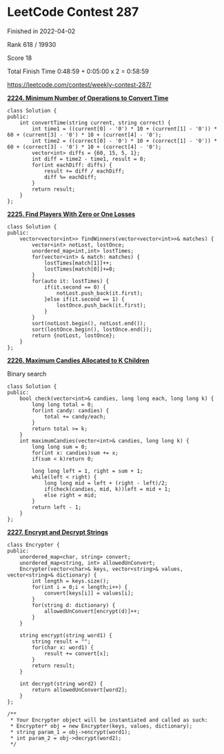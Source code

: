 # LeetCode Contest 287

Finished in 2022-04-02

Rank 618 / 19930

Score 18

Total Finish Time 0:48:59 + 0:05:00 x 2 = 0:58:59

https://leetcode.com/contest/weekly-contest-287/

**[2224. Minimum Number of Operations to Convert Time](https://leetcode.com/contest/weekly-contest-287/problems/minimum-number-of-operations-to-convert-time/)**

```
class Solution {
public:
    int convertTime(string current, string correct) {
        int time1 = ((current[0] - '0') * 10 + (current[1] - '0')) * 60 + (current[3] - '0') * 10 + (current[4] - '0');
        int time2 = ((correct[0] - '0') * 10 + (correct[1] - '0')) * 60 + (correct[3] - '0') * 10 + (correct[4] - '0');
        vector<int> diffs = {60, 15, 5, 1};
        int diff = time2 - time1, result = 0;
        for(int eachDiff: diffs) {
            result += diff / eachDiff;
            diff %= eachDiff;
        }
        return result;
    }
};
```

**[2225. Find Players With Zero or One Losses](https://leetcode.com/contest/weekly-contest-287/problems/find-players-with-zero-or-one-losses/)**

```
class Solution {
public:
    vector<vector<int>> findWinners(vector<vector<int>>& matches) {
        vector<int> notLost, lostOnce;
        unordered_map<int,int> lostTimes;
        for(vector<int> & match: matches) {
            lostTimes[match[1]]++;
            lostTimes[match[0]]+=0;
        }
        for(auto it: lostTimes) {
            if(it.second == 0) {
                notLost.push_back(it.first);
            }else if(it.second == 1) {
                lostOnce.push_back(it.first);
            }
        }
        sort(notLost.begin(), notLost.end());
        sort(lostOnce.begin(), lostOnce.end());
        return {notLost, lostOnce};
    }
};
```

**[2226. Maximum Candies Allocated to K Children](https://leetcode.com/contest/weekly-contest-287/problems/maximum-candies-allocated-to-k-children/)**

Binary search

```
class Solution {
public:
    bool check(vector<int>& candies, long long each, long long k) {
        long long total = 0;
        for(int candy: candies) {
            total += candy/each;
        }
        return total >= k;
    }
    int maximumCandies(vector<int>& candies, long long k) {
        long long sum = 0;
        for(int x: candies)sum += x;
        if(sum < k)return 0;
        
        long long left = 1, right = sum + 1;
        while(left < right) {
            long long mid = left + (right - left)/2;
            if(check(candies, mid, k))left = mid + 1;
            else right = mid;
        }
        return left - 1;    
    }
};
```

**[2227. Encrypt and Decrypt Strings](https://leetcode.com/contest/weekly-contest-287/problems/encrypt-and-decrypt-strings/)**

```
class Encrypter {
public:
    unordered_map<char, string> convert;
    unordered_map<string, int> allowedUnConvert;
    Encrypter(vector<char>& keys, vector<string>& values, vector<string>& dictionary) {
        int length = keys.size();
        for(int i = 0;i < length;i++) {
            convert[keys[i]] = values[i];
        }
        for(string d: dictionary) {
            allowedUnConvert[encrypt(d)]++;
        }
    }
    
    string encrypt(string word1) {
        string result = "";
        for(char x: word1) {
            result += convert[x];
        }
        return result;
    }
    
    int decrypt(string word2) {
        return allowedUnConvert[word2];
    }
};

/**
 * Your Encrypter object will be instantiated and called as such:
 * Encrypter* obj = new Encrypter(keys, values, dictionary);
 * string param_1 = obj->encrypt(word1);
 * int param_2 = obj->decrypt(word2);
 */
```
